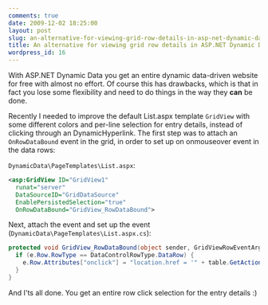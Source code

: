 ```yaml
---
comments: true
date: 2009-12-02 18:25:00
layout: post
slug: an-alternative-for-viewing-grid-row-details-in-asp-net-dynamic-data
title: An alternative for viewing grid row details in ASP.NET Dynamic Data
wordpress_id: 16
---
```



With ASP.NET Dynamic Data you get an entire dynamic data-driven website for free with almost no effort. Of course this has drawbacks, which is that in fact you lose some flexibility and need to do things in the way they **can** be done.


Recently I needed to improve the default List.aspx template `GridView` with some different colors and per-line selection for entry details, instead of clicking through an DynamicHyperlink. The first step was to attach an `OnRowDataBound` event in the grid, in order to set up on onmouseover event in the data rows:


`DynamicData\PageTemplates\List.aspx`:

```xml
<asp:GridView ID="GridView1"
  runat="server"
  DataSourceID="GridDataSource"
  EnablePersistedSelection="true"
  OnRowDataBound="GridView_RowDataBound">
```

Next, attach the event and set up the event (`DynamicData\PageTemplates\List.aspx.cs`):


```c#
protected void GridView_RowDataBound(object sender, GridViewRowEventArgs e) {
  if (e.Row.RowType == DataControlRowType.DataRow) {
    e.Row.Attributes["onclick"] = "location.href = '" + table.GetActionPath("Details", e.Row.DataItem) + "'";
  }
}
```

And I'ts all done. You get an entire row click selection for the entry details :)
